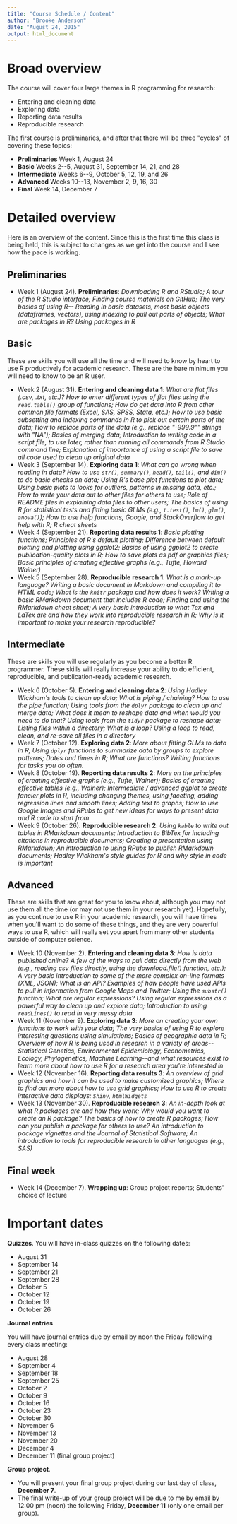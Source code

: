 ```yaml
---
title: "Course Schedule / Content"
author: "Brooke Anderson"
date: "August 24, 2015"
output: html_document
---
```


# Broad overview

The course will cover four large themes in R programming for research:

- Entering and cleaning data
- Exploring data
- Reporting data results
- Reproducible research

The first course is preliminaries, and after that there will be three "cycles" of covering these topics:

- **Preliminaries** Week 1, August 24
- **Basic** Weeks 2--5, August 31, September 14, 21, and 28
- **Intermediate** Weeks 6--9, October 5, 12, 19, and 26
- **Advanced** Weeks 10--13, November 2, 9, 16, 30
- **Final** Week 14, December 7

# Detailed overview

Here is an overview of the content. Since this is the first time this class is being held, this is subject to changes as we get into the course and I see how the pace is working.

## Preliminaries

- Week 1 (August 24). **Preliminaries**: *Downloading R and RStudio; A tour of the
R Studio interface; Finding course materials on GitHub; The very basics of
using R-- Reading in basic datasets, most basic objects (dataframes,
vectors), using indexing to pull out parts of objects; What are packages in R? Using packages in R*

## Basic

These are skills you will use all the time and will need to know by heart to
use R productively for academic research. These are the bare minimum
you will need to know to be an R user.

- Week 2 (August 31). **Entering and cleaning data 1**: *What are flat files (.csv,
.txt, etc.)? How to enter different types of flat files using the `read.table()`
group of functions; How do get data into R from other common file
formats (Excel, SAS, SPSS, Stata, etc.); How to use basic subsetting and
indexing commands in R to pick out certain parts of the data; How to
replace parts of the data (e.g., replace "-999.9"" strings with "NA"); Basics
of merging data; Introduction to writing code in a script file, to use later,
rather than running all commands from R Studio command line; Explanation of importance of using a script file to save all code used to
clean up original data*
- Week 3 (September 14). **Exploring data 1**: *What can go wrong when reading
in data? How to use `str()`, `summary()`, `head()`, `tail()`, and `dim()` to do basic
checks on data; Using R's base plot functions to plot data; Using basic
plots to looks for outliers, patterns in missing data, etc.; How to write your
data out to other files for others to use; Role of README files in explaining
data files to other users; The basics of using R for statistical tests and
fitting basic GLMs (e.g., `t.test()`, `lm()`, `glm()`, `anova()`); How to use help
functions, Google, and StackOverflow to get help with R; R cheat
sheets*
- Week 4 (September 21). **Reporting data results 1**: *Basic plotting
functions; Principles of R's default plotting; Difference between default
plotting and plotting using ggplot2; Basics of using ggplot2 to create
publication-quality plots in R; How to save plots as pdf or graphics files;
Basic principles of creating effective graphs (e.g., Tufte, Howard Wainer)*
- Week 5 (September 28). **Reproducible research 1**: *What is a mark-up
language? Writing a basic document in Markdown and compiling it to
HTML code; What is the `knitr` package and how does it work? Writing a
basic RMarkdown document that includes R code; Finding and using the
RMarkdown cheat sheet; A very basic introduction to what Tex and LaTex
are and how they work into reproducible research in R; Why is it important
to make your research reproducible?*

## Intermediate

These are skills you will use regularly as you become a better R
programmer. These skills will really increase your ability to do efficient,
reproducible, and publication-ready academic research.

- Week 6 (October 5). **Entering and cleaning data 2**: *Using Hadley Wickham's
tools to clean up data; What is piping / chaining? How to use the pipe function; Using
tools from the `dplyr` package to clean up and merge data; What does it
mean to reshape data and when would you need to do that? Using tools
from the `tidyr` package to reshape data; Listing files within a directory;
What is a loop? Using a loop to read, clean, and re-save all files in a
directory*
- Week 7 (October 12). **Exploring data 2**: *More about fitting GLMs to data in R;
Using `dplyr` functions to summarize data by groups to explore patterns;
Dates and times in R; What are functions? Writing functions for tasks you
do often.*
- Week 8 (October 19). **Reporting data results 2**: *More on the principles of
creating effective graphs (e.g., Tufte, Wainer); Basics of creating effective
tables (e.g., Wainer); Intermediate / advanced ggplot to create fancier
plots in R, including changing themes, using faceting, adding regression
lines and smooth lines; Adding text to graphs; How to use Google Images
and RPubs to get new ideas for ways to present data and R code to start
from*
- Week 9 (October 26). **Reproducible research 2**: *Using `kable` to write out
tables in RMarkdown documents; Introduction to BibTex for including
citations in reproducible documents; Creating a presentation using
RMarkdown; An introduction to using RPubs to publish RMarkdown
documents; Hadley Wickham's style guides for R and why style in code is
important*

## Advanced

These are skills that are great for you to know about, although you may
not use them all the time (or may not use them in your research yet).
Hopefully, as you continue to use R in your academic research, you will
have times when you'll want to do some of these things, and they are very
powerful ways to use R, which will really set you apart from many other
students outside of computer science.

- Week 10 (November 2). **Entering and cleaning data 3**: *How is data
published online? A few of the ways to pull data directly from the web
(e.g., reading csv files directly, using the download.file() function, etc.); A
very basic introduction to some of the more complex on-line formats (XML,
JSON); What is an API? Examples of how people have used APIs to pull in
information from Google Maps and Twitter; Using the `substr()` function; What
are regular expressions? Using regular expressions as a powerful way to
clean up and explore data; Introduction to using `readLines()` to read in
very messy data*
- Week 11 (November 9). **Exploring data 3**: *More on creating your own
functions to work with your data; The very basics of using R to explore
interesting questions using simulations; Basics of geographic data in R;
Overview of how R is being used in research in a variety of areas--
Statistical Genetics, Environmental Epidemiology, Econometrics, Ecology,
Phylogenetics, Machine Learning--and what resources exist to learn more
about how to use R for a research area you're interested in*
- Week 12 (November 16). **Reporting data results 3**: *An overview of grid
graphics and how it can be used to make customized graphics; Where to
find out more about how to use grid graphics; How to use R to create
interactive data displays: `Shiny`, `htmlWidgets`*
- Week 13 (November 30). **Reproducible research 3**: *An in-depth look at what
R packages are and how they work; Why would you want to create an R
package? The basics of how to create R packages; How can you publish a
package for others to use? An introduction to package vignettes and the
Journal of Statistical Software; An introduction to tools for reproducible
research in other languages (e.g., SAS)*

## Final week

- Week 14 (December 7). **Wrapping up**: Group project reports; Students' choice of
lecture

# Important dates

**Quizzes**. You will have in-class quizzes on the following dates:

- August 31
- September 14
- September 21
- September 28
- October 5
- October 12
- October 19
- October 26

**Journal entries**

You will have journal entries due by email by noon the Friday following every class meeting:

- August 28
- September 4
- September 18
- September 25
- October 2
- October 9
- October 16
- October 23
- October 30
- November 6
- November 13
- November 20
- December 4
- December 11 (final group project)

**Group project**. 

- You will present your final group project during our last day of class, **December 7**. 
- The final write-up of your group project will be due to me by email by 12:00 pm (noon) the following Friday, **December 11** (only one email per group).


